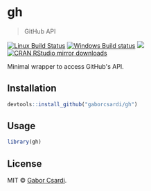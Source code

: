 


# gh

> GitHub API

[![Linux Build Status](https://travis-ci.org/gaborcsardi/gh.svg?branch=master)](https://travis-ci.org/gaborcsardi/gh)
[![Windows Build status](https://ci.appveyor.com/api/projects/status/github/gaborcsardi/gh?svg=true)](https://ci.appveyor.com/project/gaborcsardi/gh)
[![](http://www.r-pkg.org/badges/version/gh)](http://www.r-pkg.org/pkg/gh)
[![CRAN RStudio mirror downloads](http://cranlogs.r-pkg.org/badges/gh)](http://www.r-pkg.org/pkg/gh)


Minimal wrapper to access GitHub's API.

## Installation


```r
devtools::install_github("gaborcsardi/gh")
```

## Usage


```r
library(gh)
```

## License

MIT © [Gabor Csardi](https://github.com/gaborcsardi).
